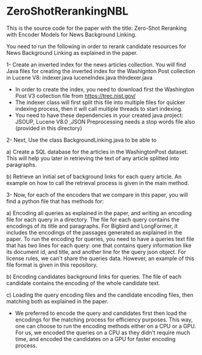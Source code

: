 # ZeroShotRerankingNBL

This is the source code for the paper with the title: Zero-Shot Reranking with Encoder Models for News Background Linking.

You need to run the following in order to rerank candidate resources for News Background Linking as explained in the paper.

1- Create an inverted index for the news articles collection. You will find Java files for creating the inverted index for the Washignton Post collection in Lucene V8: indexer.java luceneIndex.java thIndexer.java

- In order to create the index, you need to download first the Washington Post V3 collection file from https://trec.nist.gov/
- The indexer class will first split this file into multiple files for quicker indexing process, then it will call multiple threads to start indexing.
- You need to have these dependencies in your created java project: JSOUP, Lucene V8.0 ,JSON
Preprocessing needs a stop words file also (provided in this directory)


2- Next, Use the class BackgroundLinking.java to be able to 

a) Create a SQL database for the articles in the WashingtonPost dataset. This will help you later in retrieving the text of any article splitted into paragraphs. 

b) Retrieve an initial set of background links for each query article. An example on how to call the retrieval process is given in the main method.


3- Now, for each of the encoders that we compare in this paper, you will find a python file that has methods for:

a) Encoding all queries as explained in the paper, and writing an encoding file for each query in a directory. The file for each query contains the encodings of its title and paragraphs. For Bigbird and LongFormer, it includes the encodings of the passages generated as explained in the paper. To run the encoding for queries, you need to have a queries text file that has two lines for each query: one that contains query information like its document id, and title, and another line for the query json object. For license rules, we can't share the queries data. However, an example of this file format is given in this repository.

b) Encoding candidates background links for queries.  The file of each candidate contains the encoding of the whole candidate text.

c) Loading the query encoding files and the candidate encoding files, then matching both as explained in the paper.

- We preferred to encode the query and candidates first then load the encodings for the matching process for efficiency purposes. This way, one can choose to run the encoding methods either on a CPU or a GPU. For us, we encoded the queries on a CPU as they didn't require much time, and encoded the candidates on a GPU for faster encoding process.
